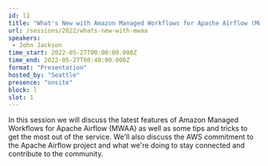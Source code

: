 ```yaml
---
id: l1
title: "What's New with Amazon Managed Workflows for Apache Airflow (MWAA)"
url: /sessions/2022/whats-new-with-mwaa
speakers:
 - John Jackson
time_start: 2022-05-27T00:00:00.000Z
time_end: 2022-05-27T00:40:00.000Z
format: "Presentation"
hosted_by: "Seattle"
presence: "onsite"
block: l
slot: 1
---
```


In this session we will discuss the latest features of Amazon Managed Workflows for Apache Airflow (MWAA) as well as some tips and tricks to get the most out of the service. We'll also discuss the AWS commitment to the Apache Airflow project and what we're doing to stay connected and contribute to the community.